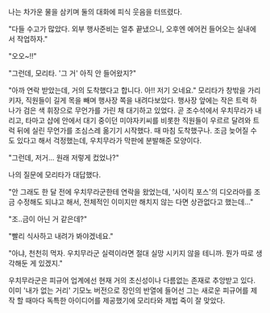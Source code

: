 나는 차가운 물을 삼키며 둘의 대화에 피식 웃음을 터뜨렸다.

"다들 수고가 많았다. 외부 행사준비는 얼추 끝냈으니, 오후엔 에어컨 들어오는 실내에서 작업하자." 

"오오~!!" 

"그런데, 모리타. '그 거' 아직 안 들어왔지?" 

"아까 연락 받았는데, 거의 도착했다고 합니다. 아!! 저기 오네요." 
모리타가 창밖을 가리키자, 직원들이 길게 목을 빼며 행사장 쪽을 내려다보았다.
행사장 앞에는 작은 트럭 하나가 검은 색 휘장으로 무언가를 가린 채 대기하고 있었다.
곧 조수석에서 우치무라가 내리고, 타마고 샵에 안에서 대기 중이던 미야자키씨를 비롯한 직원들이 우르르 달려와 트럭 뒤에 실린 무언가를 조심스레 옮기기 시작했다.
때 마침 도착했구나.
조금 늦어질 수도 있다고 해서 걱정했는데, 우치무라가 막판에 분발해준 모양이다.

"그런데, 저거... 원래 저렇게 컸었나?" 

나의 질문에 모리타가 대답했다.

"안 그래도 한 달 전에 우치무라군한테 연락을 왔었는데, '사이킥 포스'의 디오라마를 조금 수정해도 되냐고 해서, 전체적인 이미지만 해치지 않는 다면 상관없다고 했는데..." 

"조..금이 아닌 거 같은데?" 

"빨리 식사하고 내려가 봐야겠네요." 

"아냐, 천천히 먹자. 우치무라군 실력이라면 절대 실망 시키지 않을 테니까. 뭔가 따로 생각해둔 게 있겠지." 

우치무라군은 피규어 업계에선 현재 거의 초신성이나 다름없는 존재로 추앙받고 있다.
이미 '내가 없는 거리' 기모노 버전으로 장인의 반열에 들어선 그는 새로운 피규어를 제작 할 때마다 독특한 아이디어를 제공했기에 모리타와 제법 죽이 잘 맞았다.